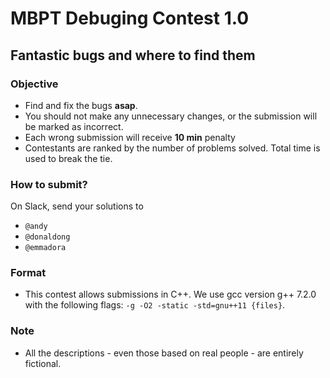 # MBPT Debuging Contest 1.0
## Fantastic bugs and where to find them
### Objective
* Find and fix the bugs **asap**.
* You should not make any unnecessary changes, or the submission 
    will be marked as incorrect.
* Each wrong submission will receive **10 min** penalty
* Contestants are ranked by the number of problems solved. 
    Total time is used to break the tie. 
### How to submit?
On Slack, send your solutions to
* `@andy`
* `@donaldong`
* `@emmadora`
### Format
* This contest allows submissions in C++. We use gcc version 
    g++ 7.2.0 with the following flags: 
    `-g -O2 -static -std=gnu++11 {files}`.
### Note
* All the descriptions - even those based on real people - 
    are entirely fictional.
